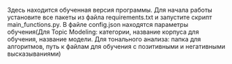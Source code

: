 Здесь находится обученная версия программы. Для начала работы установите все пакеты из файла 
requirements.txt и запустите скрипт main_functions.py. 
В файле config.json находятся параметры обучения(Для Topic Modeling: категории, название корпуса для обучения, название модели. 
Для тонального анализа: папка для алгоритмов, путь к файлам для обучения с позитивными и негативными высказываниями)
